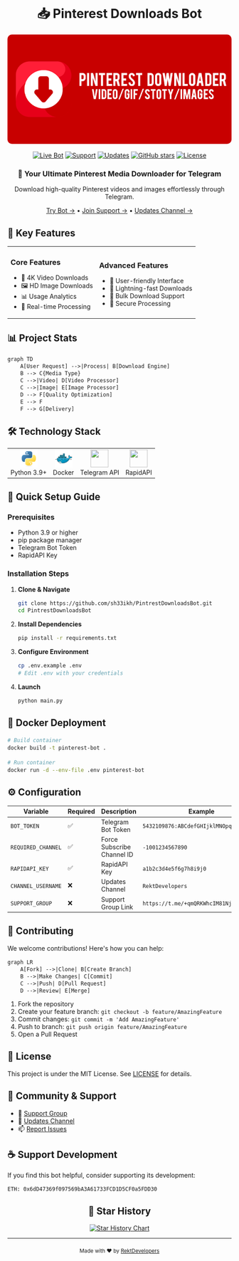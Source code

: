 <div align="center">
  
# 📥 Pinterest Downloads Bot

<img src="assets/welcome.png" alt="Pinterest Downloads Bot" width="600" style="border-radius: 10px"/>

[![Live Bot](https://img.shields.io/badge/Live%20Bot-Telegram-2CA5E0?style=for-the-badge&logo=telegram&logoColor=white)](https://t.me/PintrestDownloadsBot)
[![Support](https://img.shields.io/badge/Support-Group-00B86B?style=for-the-badge&logo=telegram&logoColor=white)](https://t.me/+qmQRKWhcIM81NjQ1)
[![Updates](https://img.shields.io/badge/Updates-Channel-2CA5E0?style=for-the-badge&logo=telegram&logoColor=white)](https://t.me/RektDevelopers)
[![GitHub stars](https://img.shields.io/github/stars/sh33ikh/PintrestDownloadsBot?style=for-the-badge)](https://github.com/sh33ikh/PintrestDownloadsBot/stargazers)
[![License](https://img.shields.io/badge/License-MIT-yellow.svg?style=for-the-badge)](LICENSE)

### 🚀 Your Ultimate Pinterest Media Downloader for Telegram

Download high-quality Pinterest videos and images effortlessly through Telegram.

[Try Bot →](https://t.me/PintrestDownloadsBot) • [Join Support →](https://t.me/+qmQRKWhcIM81NjQ1) • [Updates Channel →](https://t.me/RektDevelopers)

</div>

## 🌟 Key Features

<table>
  <tr>
    <td>
      <h3>Core Features</h3>
      <ul>
        <li>🎥 4K Video Downloads</li>
        <li>🖼️ HD Image Downloads</li>
        <li>📊 Usage Analytics</li>
        <li>🔄 Real-time Processing</li>
      </ul>
    </td>
    <td>
      <h3>Advanced Features</h3>
      <ul>
        <li>👥 User-friendly Interface</li>
        <li>🚀 Lightning-fast Downloads</li>
        <li>💫 Bulk Download Support</li>
        <li>🔐 Secure Processing</li>
      </ul>
    </td>
  </tr>
</table>

## 📊 Project Stats

```mermaid
graph TD
    A[User Request] -->|Process| B[Download Engine]
    B --> C{Media Type}
    C -->|Video| D[Video Processor]
    C -->|Image| E[Image Processor]
    D --> F[Quality Optimization]
    E --> F
    F --> G[Delivery]
```

## 🛠️ Technology Stack

<table>
  <tr>
    <td align="center"><img src="https://raw.githubusercontent.com/devicons/devicon/master/icons/python/python-original.svg" width="40" height="40"/><br>Python 3.9+</td>
    <td align="center"><img src="https://raw.githubusercontent.com/devicons/devicon/master/icons/docker/docker-original.svg" width="40" height="40"/><br>Docker</td>
    <td align="center"><img src="https://telegram.org/img/t_logo.svg" width="40" height="40"/><br>Telegram API</td>
    <td align="center"><img src="https://rapidapi.com/wp-content/uploads/2021/07/favicon-1.png" width="40" height="40"/><br>RapidAPI</td>
  </tr>
</table>

## 🚀 Quick Setup Guide

### Prerequisites
- Python 3.9 or higher
- pip package manager
- Telegram Bot Token
- RapidAPI Key

### Installation Steps

1. **Clone & Navigate**
   ```bash
   git clone https://github.com/sh33ikh/PintrestDownloadsBot.git
   cd PintrestDownloadsBot
   ```

2. **Install Dependencies**
   ```bash
   pip install -r requirements.txt
   ```

3. **Configure Environment**
   ```bash
   cp .env.example .env
   # Edit .env with your credentials
   ```

4. **Launch**
   ```bash
   python main.py
   ```

## 🐳 Docker Deployment

```bash
# Build container
docker build -t pinterest-bot .

# Run container
docker run -d --env-file .env pinterest-bot
```

## ⚙️ Configuration

| Variable | Required | Description | Example |
|----------|----------|-------------|---------|
| `BOT_TOKEN` | ✅ | Telegram Bot Token | `5432109876:ABCdefGHIjklMNOpqrsTUVwxyz` |
| `REQUIRED_CHANNEL` | ✅ | Force Subscribe Channel ID | `-1001234567890` |
| `RAPIDAPI_KEY` | ✅ | RapidAPI Key | `a1b2c3d4e5f6g7h8i9j0` |
| `CHANNEL_USERNAME` | ❌ | Updates Channel | `RektDevelopers` |
| `SUPPORT_GROUP` | ❌ | Support Group Link | `https://t.me/+qmQRKWhcIM81NjQ1` |

## 🤝 Contributing

We welcome contributions! Here's how you can help:

```mermaid
graph LR
    A[Fork] -->|Clone| B[Create Branch]
    B -->|Make Changes| C[Commit]
    C -->|Push| D[Pull Request]
    D -->|Review| E[Merge]
```

1. Fork the repository
2. Create your feature branch: `git checkout -b feature/AmazingFeature`
3. Commit changes: `git commit -m 'Add AmazingFeature'`
4. Push to branch: `git push origin feature/AmazingFeature`
5. Open a Pull Request

## 📝 License

This project is under the MIT License. See [LICENSE](LICENSE) for details.

## 💬 Community & Support

- 🔧 [Support Group](https://t.me/+qmQRKWhcIM81NjQ1)
- 📢 [Updates Channel](https://t.me/RektDevelopers)
- 📫 [Report Issues](https://github.com/sh33ikh/PintrestDownloadsBot/issues)

## ☕ Support Development

If you find this bot helpful, consider supporting its development:

```
ETH: 0x6dD47369f097569bA3A61733FCD1D5CF0a5FDD30
```

<div align="center">

## 🌟 Star History

[![Star History Chart](https://api.star-history.com/svg?repos=sh33ikh/PintrestDownloadsBot&type=Date)](https://star-history.com/#sh33ikh/PintrestDownloadsBot&Date)

---
<sub>Made with ❤️ by [RektDevelopers](https://t.me/RektDevelopers)</sub>
</div>
